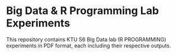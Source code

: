 # Big Data & R Programming Lab Experiments

This repository contains KTU S6 Big Data lab (R PROGRAMMING) experiments in PDF format, each including their respective outputs.


